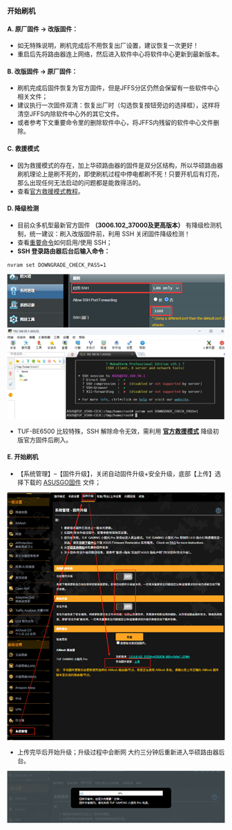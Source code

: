### 开始刷机

#### A. 原厂固件 → 改版固件：
* 如无特殊说明，刷机完成后不用恢复出厂设置，建议恢复一次更好！
* 重启后先将路由器连上网络，然后进入软件中心将软件中心更新到最新版本。

#### B. 改版固件 → 原厂固件：
* 刷机完成后固件恢复为官方固件，但是JFFS分区仍然会保留有一些软件中心相关文件；
* 建议执行一次固件双清：恢复出厂时（勾选恢复按钮旁边的选择框），这样将清空JFFS内除软件中心外的其它文件。
* 或者参考下文重要命令里的删除软件中心，将JFFS内残留的软件中心文件删除。

#### C. 救援模式
* 因为救援模式的存在，加上华硕路由器的固件是双分区结构，所以华硕路由器刷机理论上是刷不死的，即使刷机过程中停电都刷不死！只要开机后有灯亮，那么出现任何无法启动的问题都是能救得活的。
* 查看[官方救援模式教程](https://mp.weixin.qq.com/s/zMTRnGBGwnkKbA2fUJar0Q)。

#### D. 降级检测
* 目前众多机型最新官方固件 **（3006.102_37000及更高版本）** 有降级检测机制，统一建议：刷入改版固件前，利用 SSH 关闭固件降级检测！
* 查看[重要命令](/zh/guide/asus/flash/flash_command.html)如何启用/使用 SSH；
* **SSH 登录路由器后台后输入命令：**
```
nvram set DOWNGRADE_CHECK_PASS=1
```
![image](./image/04.png)
![image](./image/05.png)

* TUF-BE6500 比较特殊，SSH 解除命令无效，需利用 **[官方救援模式](https://mp.weixin.qq.com/s/zMTRnGBGwnkKbA2fUJar0Q)** 降级初版官方固件后刷入。

#### E. 开始刷机

* 【系统管理】–【固件升级】，关闭自动固件升级+安全升级，底部【上传】选择下载的 [ASUSGO固件](https://www.asusgo.com/firmware) 文件；

![image](./image/06.png)

* 上传完毕后开始升级；升级过程中会断网 大约三分钟后重新进入华硕路由器后台。

![image](./image/07.png)
